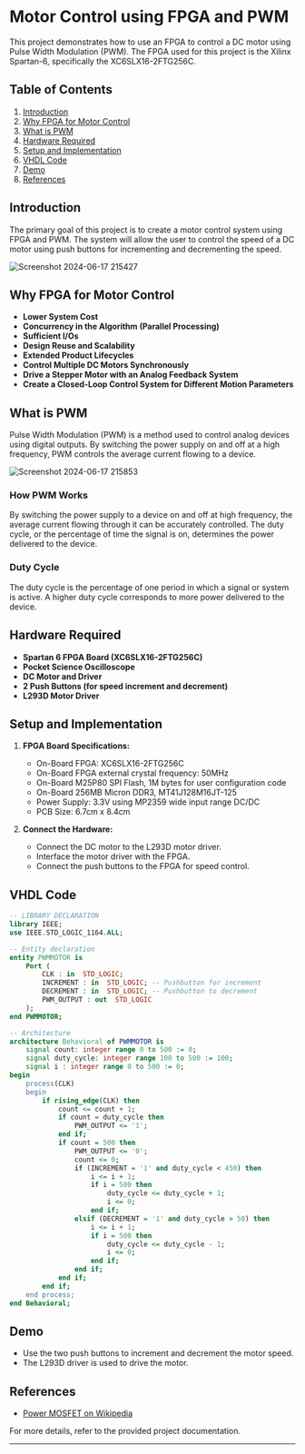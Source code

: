 # Motor Control using FPGA and PWM

This project demonstrates how to use an FPGA to control a DC motor using Pulse Width Modulation (PWM). The FPGA used for this project is the Xilinx Spartan-6, specifically the XC6SLX16-2FTG256C.

## Table of Contents
1. [Introduction](#introduction)
2. [Why FPGA for Motor Control](#why-fpga-for-motor-control)
3. [What is PWM](#what-is-pwm)
4. [Hardware Required](#hardware-required)
5. [Setup and Implementation](#setup-and-implementation)
6. [VHDL Code](#vhdl-code)
7. [Demo](#demo)
8. [References](#references)

## Introduction

The primary goal of this project is to create a motor control system using FPGA and PWM. The system will allow the user to control the speed of a DC motor using push buttons for incrementing and decrementing the speed.

![Screenshot 2024-06-17 215427](https://github.com/Sairaj2807/MOTOR-CONTORL-USING-FPGA-PWM-/assets/116910851/5f271d55-870f-4d81-9b0a-1f0f5cf24703)

## Why FPGA for Motor Control

- **Lower System Cost**
- **Concurrency in the Algorithm (Parallel Processing)**
- **Sufficient I/Os**
- **Design Reuse and Scalability**
- **Extended Product Lifecycles**
- **Control Multiple DC Motors Synchronously**
- **Drive a Stepper Motor with an Analog Feedback System**
- **Create a Closed-Loop Control System for Different Motion Parameters**

## What is PWM

Pulse Width Modulation (PWM) is a method used to control analog devices using digital outputs. By switching the power supply on and off at a high frequency, PWM controls the average current flowing to a device.

![Screenshot 2024-06-17 215853](https://github.com/Sairaj2807/MOTOR-CONTORL-USING-FPGA-PWM-/assets/116910851/9c9ec949-af73-4d86-9b76-7fe555dad05e)

### How PWM Works

By switching the power supply to a device on and off at high frequency, the average current flowing through it can be accurately controlled. The duty cycle, or the percentage of time the signal is on, determines the power delivered to the device.

### Duty Cycle

The duty cycle is the percentage of one period in which a signal or system is active. A higher duty cycle corresponds to more power delivered to the device.

## Hardware Required

- **Spartan 6 FPGA Board (XC6SLX16-2FTG256C)**
- **Pocket Science Oscilloscope**
- **DC Motor and Driver**
- **2 Push Buttons (for speed increment and decrement)**
- **L293D Motor Driver**

## Setup and Implementation

1. **FPGA Board Specifications:**
   - On-Board FPGA: XC6SLX16-2FTG256C
   - On-Board FPGA external crystal frequency: 50MHz
   - On-Board M25P80 SPI Flash, 1M bytes for user configuration code
   - On-Board 256MB Micron DDR3, MT41J128M16JT-125
   - Power Supply: 3.3V using MP2359 wide input range DC/DC
   - PCB Size: 6.7cm x 8.4cm

2. **Connect the Hardware:**
   - Connect the DC motor to the L293D motor driver.
   - Interface the motor driver with the FPGA.
   - Connect the push buttons to the FPGA for speed control.

## VHDL Code

```vhdl
-- LIBRARY DECLARATION
library IEEE;
use IEEE.STD_LOGIC_1164.ALL;

-- Entity declaration
entity PWMMOTOR is
    Port (
        CLK : in  STD_LOGIC;
        INCREMENT : in  STD_LOGIC; -- Pushbutton for increment
        DECREMENT : in  STD_LOGIC; -- Pushbutton to decrement
        PWM_OUTPUT : out  STD_LOGIC
    );
end PWMMOTOR;

-- Architecture
architecture Behavioral of PWMMOTOR is
    signal count: integer range 0 to 500 := 0;
    signal duty_cycle: integer range 100 to 500 := 100;
    signal i : integer range 0 to 500 := 0;
begin
    process(CLK)
    begin
        if rising_edge(CLK) then
            count <= count + 1;
            if count = duty_cycle then
                PWM_OUTPUT <= '1';
            end if;
            if count = 500 then
                PWM_OUTPUT <= '0';
                count <= 0;
                if (INCREMENT = '1' and duty_cycle < 450) then
                    i <= i + 1;
                    if i = 500 then
                        duty_cycle <= duty_cycle + 1;
                        i <= 0;
                    end if;
                elsif (DECREMENT = '1' and duty_cycle > 50) then
                    i <= i + 1;
                    if i = 500 then
                        duty_cycle <= duty_cycle - 1;
                        i <= 0;
                    end if;
                end if;
            end if;
        end if;
    end process;
end Behavioral;
```

## Demo

- Use the two push buttons to increment and decrement the motor speed.
- The L293D driver is used to drive the motor.

## References

- [Power MOSFET on Wikipedia](https://en.wikipedia.org/wiki/Power_MOSFET)

For more details, refer to the provided project documentation.

---

